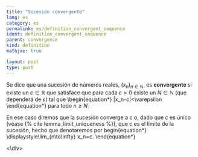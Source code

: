 ```yaml
---
title: "Sucesión convergente"
lang: es
category: es
permalink: es/definition_convergent_sequence
ident: definition_convergent_sequence
parent: convergence
kind: definition
mathjax: true

layout: post
type: post
---
```


<div>

Se dice que una sucesión de números reales, $(x_n)_{n\in\mathbb{N}}$, es **convergente** si existe un $c\in\mathbb{R}$ que satisface que para cada $\varepsilon>0$ existe un $N\in\mathbb{N}$ (que dependerá de $\varepsilon$) tal que
\begin{equation*}
|x_n-c|<\varepsilon 
\end{equation*}
para todo $n\ge N$.<br>

En ese caso diremos que la sucesión converge a $c$ o, dado que $c$ es único (véase {% cite lemma_limit_uniqueness %}), que $c$ es el límite de la sucesión, hecho que denotaremos por
begin{equation*}
\displaystyle\lim_{n\to\infty} x_n=c.
\end{equation*}

<\div>
